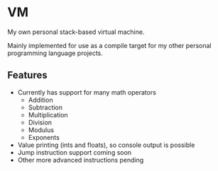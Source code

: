 # VM

My own personal stack-based virtual machine.

Mainly implemented for use as a compile target for my other personal programming language projects.

## Features

- Currently has support for many math operators
    - Addition
    - Subtraction
    - Multiplication
    - Division
    - Modulus
    - Exponents
- Value printing (ints and floats), so console output is possible
- Jump instruction support coming soon
- Other more advanced instructions pending